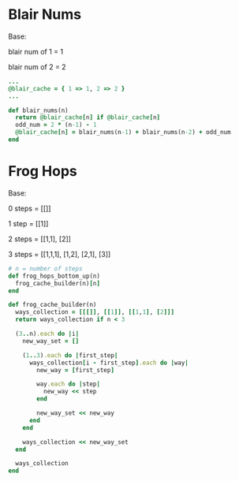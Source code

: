 # Blair Nums
Base:

blair num of 1 = 1

blair num of 2 = 2

```ruby
...
@blair_cache = { 1 => 1, 2 => 2 }
...

def blair_nums(n)
  return @blair_cache[n] if @blair_cache[n]
  odd_num = 2 * (n-1) - 1
  @blair_cache[n] = blair_nums(n-1) + blair_nums(n-2) + odd_num
end
```

# Frog Hops

Base:

0 steps = [[]]

1 step = [[1]]

2 steps = [[1,1], [2]]

3 steps = [[1,1,1], [1,2], [2,1], [3]]

```ruby
# n = number of steps
def frog_hops_bottom_up(n)
  frog_cache_builder(n)[n]
end

def frog_cache_builder(n)
  ways_collection = [[[]], [[1]], [[1,1], [2]]]
  return ways_collection if n < 3

  (3..n).each do |i|
    new_way_set = []

    (1..3).each do |first_step|
      ways_collection[i - first_step].each do |way|
        new_way = [first_step]

        way.each do |step|
          new_way << step
        end

        new_way_set << new_way
      end
    end

    ways_collection << new_way_set
  end

  ways_collection
end
```
